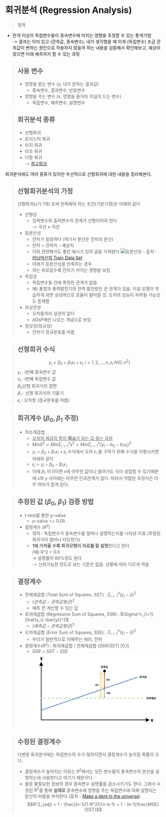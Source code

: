 # 회귀분석 (Regression Analysis)
> 정의
- 한개 이상의 독립변수들이 종속변수에 미치는 영향을 추정할 수 있는 통계기법  
-> 결과는 이미 있고 (관측값, 종속변수), 내가 생각했을 때 이게 (독립변수) 조금 관측값이 변하는 원인으로 작용하지 않을까 하는 내용을 검증해서 확인해보고, 예상이 맞으면 미래 예측까지 할 수 있는 과정


> 사용 변수
> -
> - 영향을 받는 변수 (y, 내가 원하는 결과값)
>   - 종속변수, 결과변수, 반응변수
> - 영향을 주는 변수 (x, 영향을 줄거라 의심이 드는 변수)
>   - 독립변수, 예측변수, 설명변수

> 회귀분석 종류
> -
> - 선형회귀
> - 로지스틱 회귀
> - 리지 회귀
> - 라쏘 회귀
> - 다항 회귀  
> -> [참고링크](https://www.appier.com/ko-kr/blog/5-types-of-regression-analysis-and-when-to-use-them)


회귀분석에도 여러 종류가 있지만 우선적으로 선형회귀에 대한 내용을 정리해본다.


> 선형회귀분석의 가정
> -
> 선형회귀(x가 1개) 로써 만족해야 하는 조건(기본가정)은 아래와 같다
> - 선형성
>   - 입력변수와 출력변수의 관계가 선형이어야 한다  
>   -> 곡선 $\not=$ 직선
> - 등분산성
>   - 잔차가 일정하다 (여기서 분산은 잔차의 분산)
>   - 잔차 = 관측치 - 예상치
>   - 이와 관련해서도 좋은 예시가 있어 글을 가져왔다
>   ![등분산성](https://upload.wikimedia.org/wikipedia/en/5/5d/Hsked_residual_compare.svg) - 출처 : [러닝머신의 Train Data Set](https://blog.naver.com/PostView.nhn?blogId=nilsine11202&logNo=221590077004&parentCategoryNo=&categoryNo=29&viewDate=&isShowPopularPosts=false&from=postView)
>   - 아래가 등분산성을 만족하는 경우
>   - 위는 뒤로갈수록 잔차가 커지는 경향을 보임
> - 독립성
>   - 독립변수들 간에 특정한 관계가 없음
>   - 예) 풍향과 풍력발전기의 전력 발전량은 큰 관계가 있음. 이걸 모형이 학습하게 되면 상대적으로 호율이 떨어질 것. 오히려 성능이 저하될 가능성도 존재함
> - 비상관성
>   - 오차들끼리 상관이 없다
>   - ADsP에만 나오는 개념으로 보임
> - 정상성(정규성)
>   - 잔차가 정규분포를 따름

> 선형회귀 수식
> -
> $$y_i = \beta_0 + \beta_1x_i + \epsilon_i, i=1,2,...,n, \epsilon_i ~ N(0,\sigma^2)$$
> $y_i$ : $i$번째 종속변수 값  
> $x_i$ : $i$번째 독립변수 값  
> $\beta_0$선형 회귀식의 절편  
> $\beta_1$ : 선형 회귀식의 기울기  
> $\epsilon_i$ : 오차항 (정규분포를 따름)

> 회귀계수 ($\beta_0, \beta_1$ 추정)
> -
> - 최소제곱법
>   - <U>오차의 제곱의 합이 **최소**가 되는 값 찾는 과정</U>
>   - $Min S^2 = Min \Sigma^n_{i=1}{\epsilon^2} = Min \Sigma^n_{i=1}{(y_i - b_0 - b_1x_i)^2}$
>   - $y_i = \beta_0 + \beta_1x_i + \epsilon_i$ 수식에서 오차 $\epsilon_i$ 를 구하기 위해 수식을 이항시키면 아래와 같다
>   - $\epsilon_i = y_i - \beta_0 - \beta_1x_i$
>   - 이때 $\beta_1$ 이 0이면 $x$에 아무런 값이나 들어가도 식이 성립할 수 있기때문에 $x$와 $y$ 사이에는 아무런 인과관계가 없다. 따라서 적합된 추정식은 아무 의미가 없게 된다.


> 추정된 값 ($\beta_0, \beta_1$) 검증 방법
> -
> - t-test를 통한 p-value
>   - p-value <= 0.05
> - 결정계수 ($R^2$)
>   - 정의 : 독립변수가 종속변수를 얼마나 설명하는지를 나타낸 지표 (추정된 회귀식이 얼마나 타당한가)
>   - **1에 가까울 수록 회귀모형이 자료를 잘 설명**한다고 한다  
>   (예) R^2 = 0.6  
>   -> 설명률이 60%정도 된다  
>   -> 신뢰가능한 정도로 보는 기준은 없음. 상황에 따라 다르게 적용


> 결정계수
> -
> - 전체제곱합 (Total Sum of Squares, SST) : $\Sigma^n_{i=1}(y_i-\bar{y})^2$
>   - $(관측값 - 관측값 평균)^2$
>   - 예측 전 계산할 수 있는 값
> - 회귀제곱합 (Regressino Sum of Squares, SSR) : $\Sigma^n_{i=1}(\hat{y_i}-\bar{y})^2$
>   - $(예측값 - 관측값 평균)^2$
> - 오차제곱합 (Error Sum of Squares, SSE) : $\Sigma^n_{i=1}({y_i}-\hat{y})^2$
>   - 우리가 일반적으로 이해하는 에러, 잔차
> - 결정계수($R^2$) : 회귀제곱합 / 전체제곱합 ($SSR/SST$) [0,1]
>   - $SSR = SST - SSE$
>   ![결정계수](../img/결정계수.png)

> 수정된 결정계수
> -
> 다변량 회귀분석에는 독립변수의 수가 많아지면서 결정계수가 높아질 확률이 크다.
> - 결정계수가 높아지는 이유는 $R^2$에서는 모든 변수들이 종속변수의 분산을 설명하는데 사용한다고 여기기 때문이다.
> - 물론 불필요한 정보의 경우 종속변수 설명률을 감소시키기도 한다. 그래서 수정된 $R^2$를 통해 **실제로** 종속변수에 영향을 주는 독립변수에 의해 설명되는 분산의 비율을 파악한다 (출처 - [Make a dent in the universe](https://chukycheese.github.io/statistics/adjusted-r2/))  
> $$R^2_{adj} = 1 - \frac{(n-1)(1-R^2)}{n-k-1} = 1 - (n-1)\frac{MSE}{SST}$$
